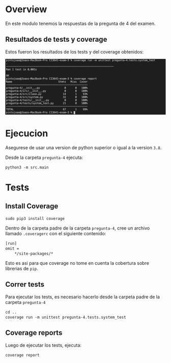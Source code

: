 # Overview

En este modulo tenemos la respuestas de la pregunta de 4 del examen.

## Resultados de tests y coverage

Estos fueron los resultados de los tests y del coverage obtenidos:

![coverage-tests](./test-coverage.png)

# Ejecucion

Asegurese de usar una version de python superior o igual a la version `3.8`.

Desde la carpeta `pregunta-4` ejecuta:

```
python3 -m src.main
```

# Tests

## Install Coverage

```
sudo pip3 install coverage
```

Dentro de la carpeta padre de la carpeta `pregunta-4`, cree un archivo llamado `.coveragerc` con el siguiente contenido:

```
[run]
omit =
    */site-packages/*
```

Esto es asi para que coverage no tome en cuenta la cobertura sobre librerias de `pip`.

## Correr tests

Para ejecutar los tests, es necesario hacerlo desde la carpeta padre de la carpeta `pregunta-4`

```
cd ..
coverage run -m unittest pregunta-4.tests.system_test
```

## Coverage reports

Luego de ejecutar los tests, ejecuta:

```
coverage report
```
